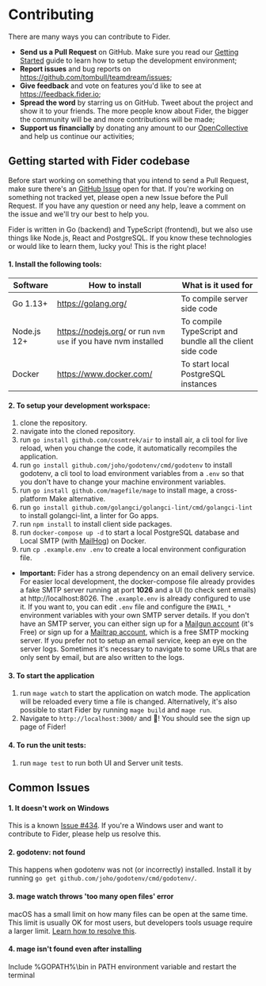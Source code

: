 # Contributing

There are many ways you can contribute to Fider.

- **Send us a Pull Request** on GitHub. Make sure you read our [Getting Started](#getting-started-with-fider-codebase) guide to learn how to setup the development environment;
- **Report issues** and bug reports on https://github.com/tombull/teamdream/issues;
- **Give feedback** and vote on features you'd like to see at https://feedback.fider.io;
- **Spread the word** by starring us on GitHub. Tweet about the project and show it to your friends. The more people know about Fider, the bigger the community will be and more contributions will be made;
- **Support us financially** by donating any amount to our [OpenCollective](https://opencollective.com/fider) and help us continue our activities;

## Getting started with Fider codebase

Before start working on something that you intend to send a Pull Request, make sure there's an [GitHub Issue](https://github.com/tombull/teamdream/issues) open for that. If you're working on something not tracked yet, please open a new Issue before the Pull Request. If you have any question or need any help, leave a comment on the issue and we'll try our best to help you.

Fider is written in Go (backend) and TypeScript (frontend), but we also use things like Node.js, React and PostgreSQL.
If you know these technologies or would like to learn them, lucky you! This is the right place!

#### 1. Install the following tools:

| Software    | How to install                                                 | What is it used for                                       |
| ----------- | -------------------------------------------------------------- | --------------------------------------------------------- |
| Go 1.13+    | https://golang.org/                                            | To compile server side code                               |
| Node.js 12+ | https://nodejs.org/ or run `nvm use` if you have nvm installed | To compile TypeScript and bundle all the client side code |
| Docker      | https://www.docker.com/                                        | To start local PostgreSQL instances                       |

#### 2. To setup your development workspace:

1. clone the repository.
2. navigate into the cloned repository.
3. run `go install github.com/cosmtrek/air` to install air, a cli tool for live reload, when you change the code, it automatically recompiles the application.
4. run `go install github.com/joho/godotenv/cmd/godotenv` to install godotenv, a cli tool to load environment variables from a `.env` so that you don't have to change your machine environment variables.
5. run `go install github.com/magefile/mage` to install mage, a cross-platform Make alternative.
6. run `go install github.com/golangci/golangci-lint/cmd/golangci-lint` to install golangci-lint, a linter for Go apps.
7. run `npm install` to install client side packages.
8. run `docker-compose up -d` to start a local PostgreSQL database and Local SMTP (with [MailHog](https://github.com/mailhog/MailHog)) on Docker.
9. run `cp .example.env .env` to create a local environment configuration file.

- **Important:** Fider has a strong dependency on an email delivery service. For easier local development, the docker-compose file already provides
  a fake SMTP server running at port **1026** and a UI (to check sent emails) at http://localhost:8026. The `.example.env` is already
  configured to use it. If you want to, you can edit `.env` file and configure the `EMAIL_*` environment variables with your own SMTP server
  details. If you don't have an SMTP server, you can either sign up for a [Mailgun account](https://www.mailgun.com/) (it's Free) or sign
  up for a [Mailtrap account](https://mailtrap.io), which is a free SMTP mocking server. If you prefer not to setup an email service, keep
  an eye on the server logs. Sometimes it's necessary to navigate to some URLs that are only sent by email, but are also written to the logs.

#### 3. To start the application

1. run `mage watch` to start the application on watch mode. The application will be reloaded every time a file is changed. Alternatively, it's also possible to start Fider by running `mage build` and `mage run`.
2. Navigate to `http://localhost:3000/` and 🎉! You should see the sign up page of Fider!

#### 4. To run the unit tests:

1. run `mage test` to run both UI and Server unit tests.

## Common Issues

#### 1. It doesn't work on Windows

This is a known [Issue #434](https://github.com/tombull/teamdream/issues/434). If you're a Windows user and want to contribute to Fider, please help us resolve this.

#### 2. godotenv: not found

This happens when godotenv was not (or incorrectly) installed. Install it by running `go get github.com/joho/godotenv/cmd/godotenv/`.

#### 3. mage watch throws 'too many open files' error

macOS has a small limit on how many files can be open at the same time. This limit is usually OK for most users, but developers tools usuage require a larger limit. [Learn how to resolve this](https://www.macobserver.com/tips/deep-dive/evade-macos-many-open-files-error-pushing-limits/).

#### 4. mage isn't found even after installing

Include %GOPATH%\bin in PATH environment variable and restart the terminal
